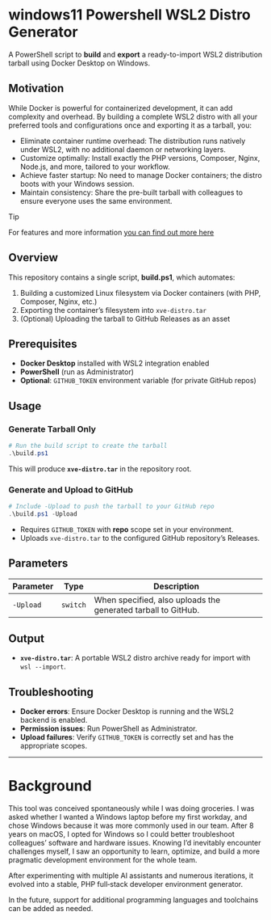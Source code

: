 # windows11 Powershell WSL2 Distro Generator

A PowerShell script to **build** and **export** a ready-to-import WSL2 distribution tarball using Docker Desktop on Windows.

## Motivation

While Docker is powerful for containerized development, it can add complexity and overhead. By building a complete WSL2 distro with all your preferred tools and configurations once and exporting it as a tarball, you:

- Eliminate container runtime overhead: The distribution runs natively under WSL2, with no additional daemon or networking layers.
- Customize optimally: Install exactly the PHP versions, Composer, Nginx, Node.js, and more, tailored to your workflow.
- Achieve faster startup: No need to manage Docker containers; the distro boots with your Windows session.
- Maintain consistency: Share the pre-built tarball with colleagues to ensure everyone uses the same environment.

> [!TIP]
> For features and more information [you can find out more here](https://github.com/jonasvanderhaegen-xve/windows-powershell-wsl-distro-importer)

## Overview

This repository contains a single script, **build.ps1**, which automates:

1. Building a customized Linux filesystem via Docker containers (with PHP, Composer, Nginx, etc.)
2. Exporting the container’s filesystem into `xve-distro.tar`
3. (Optional) Uploading the tarball to GitHub Releases as an asset

## Prerequisites

* **Docker Desktop** installed with WSL2 integration enabled
* **PowerShell** (run as Administrator)
* **Optional**: `GITHUB_TOKEN` environment variable (for private GitHub repos)

## Usage

### Generate Tarball Only

```powershell
# Run the build script to create the tarball
.\build.ps1
```

This will produce **`xve-distro.tar`** in the repository root.

### Generate and Upload to GitHub

```powershell
# Include -Upload to push the tarball to your GitHub repo
.\build.ps1 -Upload
```

* Requires `GITHUB_TOKEN` with **repo** scope set in your environment.
* Uploads `xve-distro.tar` to the configured GitHub repository’s Releases.

## Parameters

| Parameter | Type     | Description                                                   |
| --------- | -------- | ------------------------------------------------------------- |
| `-Upload` | `switch` | When specified, also uploads the generated tarball to GitHub. |

## Output

* **`xve-distro.tar`**: A portable WSL2 distro archive ready for import with `wsl --import`.

## Troubleshooting

* **Docker errors**: Ensure Docker Desktop is running and the WSL2 backend is enabled.
* **Permission issues**: Run PowerShell as Administrator.
* **Upload failures**: Verify `GITHUB_TOKEN` is correctly set and has the appropriate scopes.

---

# Background

This tool was conceived spontaneously while I was doing groceries. I was asked whether I wanted a Windows laptop before my first workday, and chose Windows because it was more commonly used in our team. After 8 years on macOS, I opted for Windows so I could better troubleshoot colleagues’ software and hardware issues. Knowing I’d inevitably encounter challenges myself, I saw an opportunity to learn, optimize, and build a more pragmatic development environment for the whole team.

After experimenting with multiple AI assistants and numerous iterations, it evolved into a stable, PHP full‑stack developer environment generator. 

In the future, support for additional programming languages and toolchains can be added as needed.
